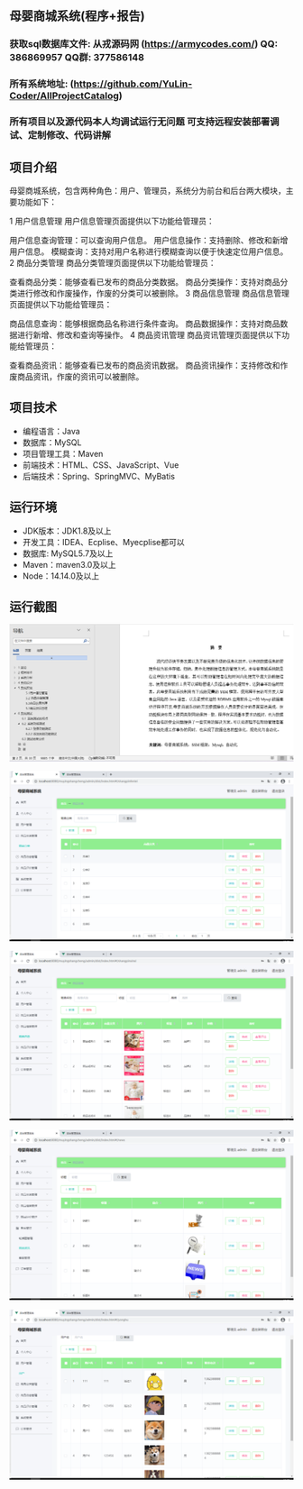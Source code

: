 ## 母婴商城系统(程序+报告)

###  获取sql数据库文件: 从戎源码网 (https://armycodes.com/) QQ: 386869957 QQ群: 377586148
###  所有系统地址: (https://github.com/YuLin-Coder/AllProjectCatalog) 
###  所有项目以及源代码本人均调试运行无问题 可支持远程安装部署调试、定制修改、代码讲解

## 项目介绍
母婴商城系统，包含两种角色：用户、管理员，系统分为前台和后台两大模块，主要功能如下：

1 用户信息管理
用户信息管理页面提供以下功能给管理员：

用户信息查询管理：可以查询用户信息。
用户信息操作：支持删除、修改和新增用户信息。
模糊查询：支持对用户名称进行模糊查询以便于快速定位用户信息。
2 商品分类管理
商品分类管理页面提供以下功能给管理员：

查看商品分类：能够查看已发布的商品分类数据。
商品分类操作：支持对商品分类进行修改和作废操作，作废的分类可以被删除。
3 商品信息管理
商品信息管理页面提供以下功能给管理员：

商品信息查询：能够根据商品名称进行条件查询。
商品数据操作：支持对商品数据进行新增、修改和查询等操作。
4 商品资讯管理
商品资讯管理页面提供以下功能给管理员：

查看商品资讯：能够查看已发布的商品资讯数据。
商品资讯操作：支持修改和作废商品资讯，作废的资讯可以被删除。

## 项目技术
- 编程语言：Java
- 数据库：MySQL
- 项目管理工具：Maven
- 前端技术：HTML、CSS、JavaScript、Vue
- 后端技术：Spring、SpringMVC、MyBatis

## 运行环境
- JDK版本：JDK1.8及以上
- 开发工具：IDEA、Ecplise、Myecplise都可以
- 数据库: MySQL5.7及以上
- Maven：maven3.0及以上
- Node：14.14.0及以上

## 运行截图
![](screenshot/1.png)

![](screenshot/2.png)

![](screenshot/3.png)

![](screenshot/4.png)

![](screenshot/5.png)
